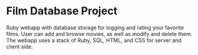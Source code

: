 # Film Database Project

Ruby webapp with database storage for logging and rating your favorite films. User can add and browse movies, as well as modify and delete them. The webapp uses a stack of Ruby, SQL, HTML, and CSS for server and client side.
